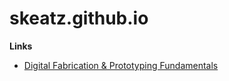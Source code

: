 # skeatz.github.io
**Links**
* [Digital Fabrication & Prototyping Fundamentals](https://skeatz.github.io/DigitalFab-PrototypingFundamentals/)
